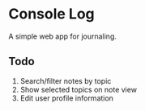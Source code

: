 # Console Log

A simple web app for journaling.

## Todo

1. Search/filter notes by topic
2. Show selected topics on note view
3. Edit user profile information

